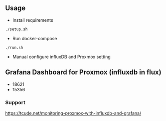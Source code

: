 
## Usage
* Install requirements
```
./setup.sh
```

* Run docker-compose
```
./run.sh
``` 

* Manual configure influxDB and Proxmox setting

## Grafana Dashboard for Proxmox (influxdb in flux)
* 18621
* 15356 

### Support
https://tcude.net/monitoring-proxmox-with-influxdb-and-grafana/

